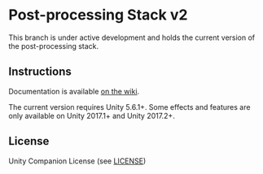 # Post-processing Stack v2

This branch is under active development and holds the current version of the post-processing stack. 

Instructions
------------

Documentation is available [on the wiki](https://github.com/Unity-Technologies/PostProcessing/wiki).

The current version requires Unity 5.6.1+. Some effects and features are only available on Unity 2017.1+ and Unity 2017.2+.

License
-------

Unity Companion License (see [LICENSE](LICENSE.md))
